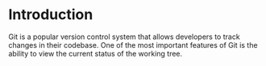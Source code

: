 # Introduction

Git is a popular version control system that allows developers to track changes in their codebase. One of the most important features of Git is the ability to view the current status of the working tree.
